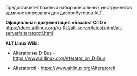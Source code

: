 Предоставляет базовый набор консольных инструментов администрирования для дистрибутивов ALT.

**Официальная документация «Базальт СПО»**  
<https://docs.altlinux.org/ru-RU/alt-server/latest/html/alt-server/alteratorctl.html>

**ALT Linux Wiki:**

 * Alterator на D-Bus -  
   <https://www.altlinux.org/Alterator_on_D-Bus>

 * Alteratorctl - <https://www.altlinux.org/Alteratorctl>
